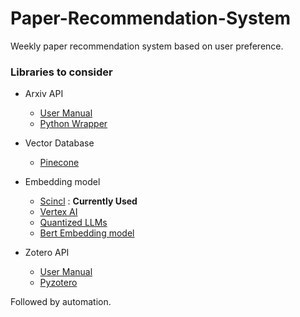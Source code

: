 # Paper-Recommendation-System


Weekly paper recommendation system based on user preference.

### Libraries to consider
* Arxiv API
    - [User Manual](https://info.arxiv.org/help/api/user-manual.html#arxiv-api-users-manual)
    - [Python Wrapper](https://pypi.org/project/arxiv/)

* Vector Database 
    - [Pinecone]()

* Embedding model
    - [Scincl](https://huggingface.co/malteos/scincl) : **Currently Used**
    - [Vertex AI](https://colab.research.google.com/github/GoogleCloudPlatform/vertex-ai-samples/blob/main/notebooks/official/generative_ai/text_embedding_new_api.ipynb)
    - [Quantized LLMs]()
    - [Bert Embedding model](https://github.com/malteos/scincl)

* Zotero API
    - [User Manual](https://www.zotero.org/support/dev/web_api/v3/basics)
    - [Pyzotero](https://github.com/urschrei/pyzotero)

Followed by automation.
